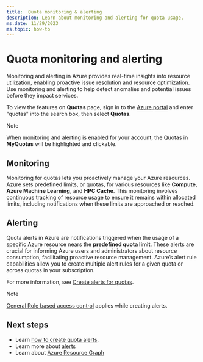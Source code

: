 ```yaml
---
title:  Quota monitoring & alerting
description: Learn about monitoring and alerting for quota usage.
ms.date: 11/29/2023
ms.topic: how-to
---
```


# Quota monitoring and alerting

Monitoring and alerting in Azure provides real-time insights into resource utilization, enabling proactive issue resolution and resource optimization. Use monitoring and alerting to help detect anomalies and potential issues before they impact services.

To view the features on **Quotas** page, sign in to the [Azure portal](https://portal.azure.com) and enter "quotas" into the search box, then select **Quotas**.

> [!NOTE]
> When monitoring and alerting is enabled for your account, the Quotas in **MyQuotas** will be highlighted and clickable.

## Monitoring

Monitoring for quotas lets you proactively manage your Azure resources. Azure sets predefined limits, or quotas, for various resources like **Compute**, **Azure Machine Learning**, and **HPC Cache**. This monitoring involves continuous tracking of resource usage to ensure it remains within allocated limits, including notifications when these limits are approached or reached.

## Alerting

Quota alerts in Azure are notifications triggered when the usage of a specific Azure resource nears the **predefined quota limit**. These alerts are crucial for informing Azure users and administrators about resource consumption, facilitating proactive resource management. Azure’s alert rule capabilities allow you to create multiple alert rules for a given quota or across quotas in your subscription.

For more information, see [Create alerts for quotas](how-to-guide-monitoring-alerting.md).

> [!NOTE]
> [General Role based access control](/azure/azure-monitor/alerts/alerts-overview#azure-role-based-access-control-for-alerts) applies while creating alerts.  

## Next steps

- Learn [how to create quota alerts](how-to-guide-monitoring-alerting.md).
- Learn more about [alerts](/azure/azure-monitor/alerts/alerts-overview)
- Learn about [Azure Resource Graph](../governance/resource-graph/overview.md)

